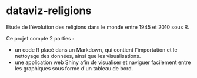 # dataviz-religions
Etude de l'évolution des religions dans le monde entre 1945 et 2010 sous R.

Ce projet compte 2 parties : 
- un code R placé dans un Markdown, qui contient l'importation et le nettoyage des données, ainsi que les visualisations. 
- une application web Shiny afin de visualiser et naviguer facilement entre les graphiques sous forme d'un tableau de bord.
